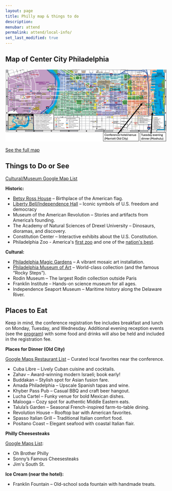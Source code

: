 ```yaml
---
layout: page
title: Philly map & things to do
description: 
menubar: attend
permalink: attend/local-info/
set_last_modified: true
---
```


## Map of Center City Philadelphia

<img src = "../../assets/img/map_with_arrows.png">

[See the full map](https://www.visitphilly.com/wp-content/uploads/2024/04/Walking-Flat-PHLCVB-Map.pdf)

## Things to Do or See

[Cultural/Museum Google Map List](https://maps.app.goo.gl/JW73CWgCyTsP3mMr8)

**Historic:**
- [Betsy Ross House](https://historicphiladelphia.org/betsy-ross-house/) – Birthplace of the American flag.
- [Liberty Bell/Independence Hall](https://www.nps.gov/inde/planyourvisit/independencehall.htm) – Iconic symbols of U.S. freedom and democracy
- Museum of the American Revolution – Stories and artifacts from America’s founding.
- The Academy of Natural Sciences of Drexel University – Dinosaurs, dioramas, and discovery.
- Constitution Center – Interactive exhibits about the U.S. Constitution.
- Philadelphia Zoo - America's [first zoo](https://www.philadelphiazoo.org/about-the-zoo/) and one of the [nation's best](https://10best.usatoday.com/awards/philadelphia-zoo-philadelphia-pennsylvania/).

**Cultural:**
- [Philadelphia Magic Gardens](https://www.phillymagicgardens.org/) – A vibrant mosaic art installation.
- [Philadelphia Museum of Art](https://philamuseum.org/) – World-class collection (and the famous “Rocky Steps”).
- Rodin Museum – The largest Rodin collection outside Paris
- Franklin Institute – Hands-on science museum for all ages.
- Independence Seaport Museum – Maritime history along the Delaware River.

## Places to Eat

Keep in mind, the conference registration fee includes breakfast and lunch on Monday, Tuesday, and Wednesday. Additional evening reception events (see the [program](https://us-rse.org/usrse25/program/)) with some food and drinks will also be held and included in the registration fee. 

**Places for Dinner (Old City)**

[Google Maps Restaurant List](https://maps.app.goo.gl/rhDzkr5QqzftMc3r9) – Curated local favorites near the conference.

- Cuba Libre – Lively Cuban cuisine and cocktails.
- Zahav – Award-winning modern Israeli; book early!
- Buddakan – Stylish spot for Asian fusion fare.
- Amada Philadelphia – Upscale Spanish tapas and wine.
- Khyber Pass Pub – Casual BBQ and craft beer hangout.
- Lucha Cartel – Funky venue for bold Mexican dishes.
- Malooga – Cozy spot for authentic Middle Eastern eats.
- Talula’s Garden – Seasonal French-inspired farm-to-table dining.
- Revolution House – Rooftop bar with American favorites.
- Spasso Italian Grill – Traditional Italian comfort food.
- Positano Coast – Elegant seafood with coastal Italian flair.

**Philly Cheesesteaks** 

[Google Maps List](https://maps.app.goo.gl/2nkRi3u8n72LVseV6): 
- Oh Brother Philly
- Sonny’s Famous Cheesesteaks
- Jim's South St.

**Ice Cream (near the hotel):**
- Franklin Fountain – Old-school soda fountain with handmade treats.




